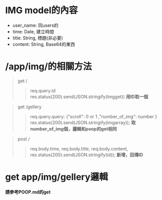 # IMG model的內容

* user_name: 同users的
* time: Date, 建立時間
* title: String, 標題(非必要)
* content: String, Base64的東西

# /app/img/的相關方法

> get /
>> req.query.Id  
>> res.status(200).send(JSON.stringify(Imgget)) 
**用ID取一個**

> get /gellery
>> req.query.query: {"scroll": 0 or 1 ,"number_of_img": number }  
>> res.status(200).send(JSON.stringify(imgarray)); 
**取number_of_img個，邏輯和poop的get相同**

> post /
>> req.body.time, req.body.title, req.body.content,  
>> res.status(200).send(JSON.stringify(id));
**新增，回傳ID**


# get app/img/gellery邏輯

**請參考POOP.md的get**
